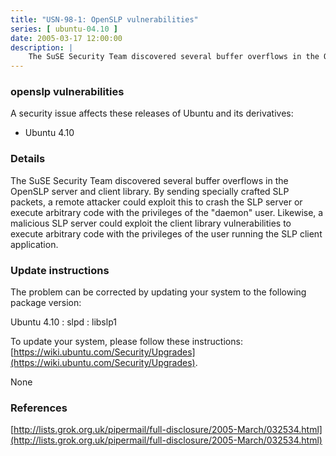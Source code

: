 ```yaml
---
title: "USN-98-1: OpenSLP vulnerabilities"
series: [ ubuntu-04.10 ]
date: 2005-03-17 12:00:00
description: |
    The SuSE Security Team discovered several buffer overflows in the OpenSLP server and client library. By sending specially crafted SLP packets, a remote attacker could exploit this to crash the SLP server or execute arbitrary code with the privileges of the &quot;daemon&quot; user. Likewise, a malicious SLP server could exploit the client library vulnerabilities to execute arbitrary code with the privileges of the user running the SLP client application.
--- 
```

 
### openslp vulnerabilities

A security issue affects these releases of Ubuntu and its derivatives:

* Ubuntu 4.10

### Details

The SuSE Security Team discovered several buffer overflows in the OpenSLP server and client library. By sending specially crafted SLP packets, a remote attacker could exploit this to crash the SLP server or execute arbitrary code with the privileges of the &quot;daemon&quot; user. Likewise, a malicious SLP server could exploit the client library vulnerabilities to execute arbitrary code with the privileges of the user running the SLP client application.

### Update instructions

The problem can be corrected by updating your system to the following package version:

Ubuntu 4.10
 : slpd 
 : libslp1 

To update your system, please follow these instructions: [https://wiki.ubuntu.com/Security/Upgrades](https://wiki.ubuntu.com/Security/Upgrades).

None

### References

 [http://lists.grok.org.uk/pipermail/full-disclosure/2005-March/032534.html](http://lists.grok.org.uk/pipermail/full-disclosure/2005-March/032534.html)
 
